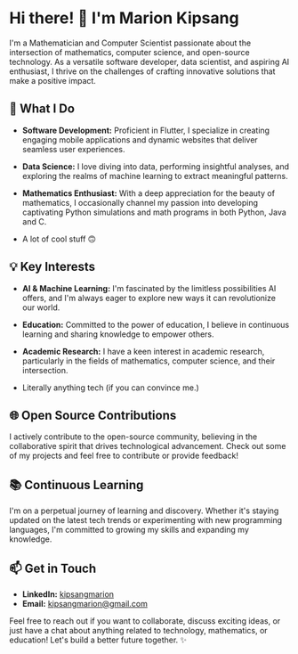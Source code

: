 <!--
**kipsangmarion/kipsangmarion** is a ✨ _special_ ✨ repository because its `README.md` (this file) appears on your GitHub profile.

Here are some ideas to get you started:

- 🔭 I’m currently working on ...
- 🌱 I’m currently learning ...
- 👯 I’m looking to collaborate on ...
- 🤔 I’m looking for help with ...
- 💬 Ask me about ...
- 📫 How to reach me: ...
- 😄 Pronouns: ...
- ⚡ Fun fact: ...
-->
# Hi there! 👋 I'm Marion Kipsang

I'm a Mathematician and Computer Scientist passionate about the intersection of mathematics, computer science, and open-source technology. As a versatile software developer, data scientist, and aspiring AI enthusiast, I thrive on the challenges of crafting innovative solutions that make a positive impact.

## 🚀 What I Do

- **Software Development:** Proficient in Flutter, I specialize in creating engaging mobile applications and dynamic websites that deliver seamless user experiences.

- **Data Science:** I love diving into data, performing insightful analyses, and exploring the realms of machine learning to extract meaningful patterns.

- **Mathematics Enthusiast:** With a deep appreciation for the beauty of mathematics, I occasionally channel my passion into developing captivating Python simulations and math programs in both Python, Java and C.

- A lot of cool stuff 🙃

## 💡 Key Interests

- **AI & Machine Learning:** I'm fascinated by the limitless possibilities AI offers, and I'm always eager to explore new ways it can revolutionize our world.

- **Education:** Committed to the power of education, I believe in continuous learning and sharing knowledge to empower others.

- **Academic Research:** I have a keen interest in academic research, particularly in the fields of mathematics, computer science, and their intersection.

- Literally anything tech (if you can convince me.)

## 🌐 Open Source Contributions

I actively contribute to the open-source community, believing in the collaborative spirit that drives technological advancement. Check out some of my projects and feel free to contribute or provide feedback!

## 📚 Continuous Learning

I'm on a perpetual journey of learning and discovery. Whether it's staying updated on the latest tech trends or experimenting with new programming languages, I'm committed to growing my skills and expanding my knowledge.

## 📫 Get in Touch

- **LinkedIn:** [kipsangmarion](https://www.linkedin.com/in/marion-kipsang-abb762148/)
- **Email:** kipsangmarion@gmail.com

Feel free to reach out if you want to collaborate, discuss exciting ideas, or just have a chat about anything related to technology, mathematics, or education! Let's build a better future together. ✨
